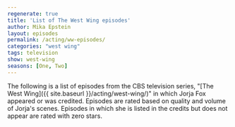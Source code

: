 ```yaml
---
regenerate: true
title: 'List of The West Wing episodes'
author: Mika Epstein
layout: episodes
permalink: /acting/ww-episodes/
categories: "west wing"
tags: television
show: west-wing
seasons: [One, Two]
---
```


The following is a list of episodes from the CBS television series, "[The West Wing]({{ site.baseurl }}/acting/west-wing/)" in which Jorja Fox appeared or was credited. Episodes are rated based on quality and volume of Jorja's scenes. Episodes in which she is listed in the credits but does not appear are rated with zero stars. 